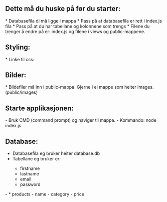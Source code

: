 <h2>Dette må du huske på før du starter: </h2>
* Databasefila di må ligge i mappa
* Pass på at databasefila er rett i index.js fila
* Pass på at du har tabellane og kolonnene som trengs
* Filene du trenger å endre på er: index.js og filene i views og public-mappene. 

<h2>Styling:</h2> 
* Linke til css: <link rel="stylesheet" href="/style.css">

<h2>Bilder:</h2> 
* Bildefiler må inn i public-mappa. Gjerne i ei mappe som heiter images. (public/images)

<h2>Starte applikasjonen: </h2>
- Bruk CMD (command prompt) og naviger til mappa.
- Kommando: node index.js

<h2>Database:</h2> 
<ul>
 <li>Databasefila eg bruker heiter database.db</li>
 <li>Tabellane eg bruker er:</li>
 <ul>
  <li>firstname</li>
  <li>lastname</li>
  <li>email</li>
  <li>password</li>
 </ul>
</ul>
- 
  * products
     - name
      - category
      - price
